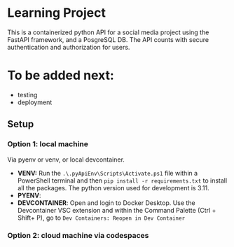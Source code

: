 # Learning Project
This is a containerized python API for a social media project using the FastAPI framework, and a PosgreSQL DB. The API counts with secure authentication and authorization for users.

# To be added next:
- testing
- deployment

## Setup

### Option 1: local machine
Via pyenv or venv, or local devcontainer. 
- **VENV:** Run the `.\.pyApiEnv\Scripts\Activate.ps1` file within a PowerShell terminal and then `pip install -r requirements.txt` to install all the packages. The python version used for development is 3.11.
- **PYENV**:
- **DEVCONTAINER**: Open and login to Docker Desktop. Use the Devcontainer VSC extension and within the Command Palette (Ctrl + Shift+ P), go to `Dev Containers: Reopen in Dev Container`

### Option 2: cloud machine via codespaces

